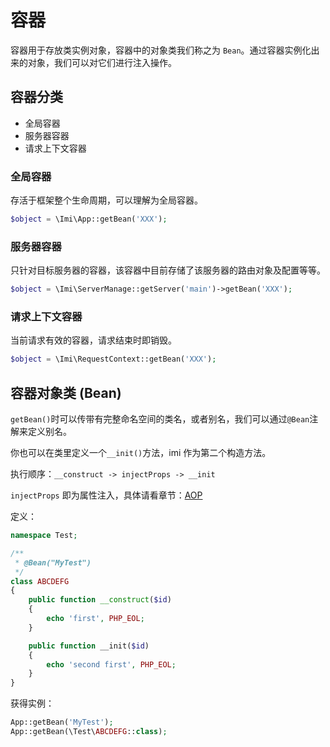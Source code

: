 # 容器

容器用于存放类实例对象，容器中的对象类我们称之为 `Bean`。通过容器实例化出来的对象，我们可以对它们进行注入操作。

## 容器分类

* 全局容器
* 服务器容器
* 请求上下文容器

### 全局容器

存活于框架整个生命周期，可以理解为全局容器。

```php
$object = \Imi\App::getBean('XXX');
```

### 服务器容器

只针对目标服务器的容器，该容器中目前存储了该服务器的路由对象及配置等等。

```php
$object = \Imi\ServerManage::getServer('main')->getBean('XXX');
```

### 请求上下文容器

当前请求有效的容器，请求结束时即销毁。

```php
$object = \Imi\RequestContext::getBean('XXX');
```

## 容器对象类 (Bean)

`getBean()`时可以传带有完整命名空间的类名，或者别名，我们可以通过`@Bean`注解来定义别名。

你也可以在类里定义一个`__init()`方法，imi 作为第二个构造方法。

执行顺序：`__construct -> injectProps -> __init`

`injectProps` 即为属性注入，具体请看章节：[AOP](/components/aop/index.html)

定义：

```php
namespace Test;

/**
 * @Bean("MyTest")
 */
class ABCDEFG
{
    public function __construct($id)
    {
        echo 'first', PHP_EOL;
    }

    public function __init($id)
    {
        echo 'second first', PHP_EOL;
    }
}
```

获得实例：

```php
App::getBean('MyTest');
App::getBean(\Test\ABCDEFG::class);
```
